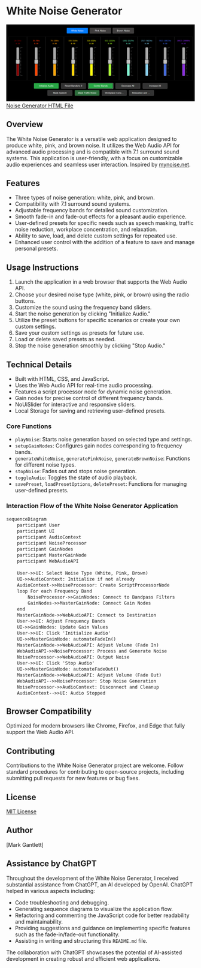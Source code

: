 # White Noise Generator

[![White Noise Generator](image.png)](https://mgantlett.github.io/sound_generator/noise_generator.html)
[Noise Generator HTML File](https://mgantlett.github.io/sound_generator/noise_generator.html)

## Overview

The White Noise Generator is a versatile web application designed to produce white, pink, and brown noise. It utilizes the Web Audio API for advanced audio processing and is compatible with 7.1 surround sound systems. This application is user-friendly, with a focus on customizable audio experiences and seamless user interaction. Inspired by [mynoise.net](https://mynoise.net/NoiseMachines/whiteNoiseGenerator.php).

## Features

- Three types of noise generation: white, pink, and brown.
- Compatibility with 7.1 surround sound systems.
- Adjustable frequency bands for detailed sound customization.
- Smooth fade-in and fade-out effects for a pleasant audio experience.
- User-defined presets for specific needs such as speech masking, traffic noise reduction, workplace concentration, and relaxation.
- Ability to save, load, and delete custom settings for repeated use.
- Enhanced user control with the addition of a feature to save and manage personal presets.

## Usage Instructions

1. Launch the application in a web browser that supports the Web Audio API.
2. Choose your desired noise type (white, pink, or brown) using the radio buttons.
3. Customize the sound using the frequency band sliders.
4. Start the noise generation by clicking "Initialize Audio."
5. Utilize the preset buttons for specific scenarios or create your own custom settings.
6. Save your custom settings as presets for future use.
7. Load or delete saved presets as needed.
8. Stop the noise generation smoothly by clicking "Stop Audio."

## Technical Details

- Built with HTML, CSS, and JavaScript.
- Uses the Web Audio API for real-time audio processing.
- Features a script processor node for dynamic noise generation.
- Gain nodes for precise control of different frequency bands.
- NoUiSlider for interactive and responsive sliders.
- Local Storage for saving and retrieving user-defined presets.

### Core Functions

- `playNoise`: Starts noise generation based on selected type and settings.
- `setupGainNodes`: Configures gain nodes corresponding to frequency bands.
- `generateWhiteNoise`, `generatePinkNoise`, `generateBrownNoise`: Functions for different noise types.
- `stopNoise`: Fades out and stops noise generation.
- `toggleAudio`: Toggles the state of audio playback.
- `savePreset`, `loadPresetOptions`, `deletePreset`: Functions for managing user-defined presets.

### Interaction Flow of the White Noise Generator Application

```mermaid
sequenceDiagram
    participant User
    participant UI
    participant AudioContext
    participant NoiseProcessor
    participant GainNodes
    participant MasterGainNode
    participant WebAudioAPI

    User->>UI: Select Noise Type (White, Pink, Brown)
    UI->>AudioContext: Initialize if not already
    AudioContext->>NoiseProcessor: Create ScriptProcessorNode
    loop For each Frequency Band
        NoiseProcessor->>GainNodes: Connect to Bandpass Filters
        GainNodes->>MasterGainNode: Connect Gain Nodes
    end
    MasterGainNode->>WebAudioAPI: Connect to Destination
    User->>UI: Adjust Frequency Bands
    UI->>GainNodes: Update Gain Values
    User->>UI: Click 'Initialize Audio'
    UI->>MasterGainNode: automateFadeIn()
    MasterGainNode->>WebAudioAPI: Adjust Volume (Fade In)
    WebAudioAPI->>NoiseProcessor: Process and Generate Noise
    NoiseProcessor->>WebAudioAPI: Output Noise
    User->>UI: Click 'Stop Audio'
    UI->>MasterGainNode: automateFadeOut()
    MasterGainNode->>WebAudioAPI: Adjust Volume (Fade Out)
    WebAudioAPI-->>NoiseProcessor: Stop Noise Generation
    NoiseProcessor->>AudioContext: Disconnect and Cleanup
    AudioContext-->>UI: Audio Stopped
```

## Browser Compatibility

Optimized for modern browsers like Chrome, Firefox, and Edge that fully support the Web Audio API.

## Contributing

Contributions to the White Noise Generator project are welcome. Follow standard procedures for contributing to open-source projects, including submitting pull requests for new features or bug fixes.

## License

[MIT License](LICENSE.md)

## Author

[Mark Gantlett]

## Assistance by ChatGPT

Throughout the development of the White Noise Generator, I received substantial assistance from ChatGPT, an AI developed by OpenAI. ChatGPT helped in various aspects including:

- Code troubleshooting and debugging.
- Generating sequence diagrams to visualize the application flow.
- Refactoring and commenting the JavaScript code for better readability and maintainability.
- Providing suggestions and guidance on implementing specific features such as the fade-in/fade-out functionality.
- Assisting in writing and structuring this `README.md` file.

The collaboration with ChatGPT showcases the potential of AI-assisted development in creating robust and efficient web applications.
